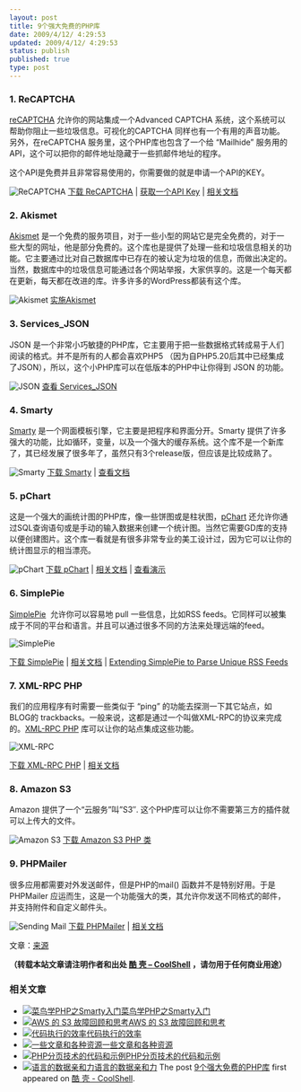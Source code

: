 ```yaml
---
layout: post
title: 9个强大免费的PHP库
date: 2009/4/12/ 4:29:53
updated: 2009/4/12/ 4:29:53
status: publish
published: true
type: post
---
```



### 1. ReCAPTCHA


[reCAPTCHA](http://recaptcha.net/plugins/php/) 允许你的网站集成一个Advanced CAPTCHA 系统，这个系统可以帮助你阻止一些垃圾信息。可视化的CAPTCHA 同样也有一个有用的声音功能。另外，在reCAPTCHA 服务里，这个PHP库也包含了一个给 “Mailhide” 服务用的API，这个可以把你的邮件地址隐藏于一些抓邮件地址的程序。


这个API是免费并且非常容易使用的，你需要做的就是申请一个API的KEY。


![ReCAPTCHA](http://nettuts.s3.amazonaws.com/267_libraries/libs/recaptcha.png)
[下载 ReCAPTCHA](http://code.google.com/p/recaptcha/downloads/list?q=label:phplib-Latest) | [获取一个API Key](http://recaptcha.net/api/getkey?app=php) | [相关文档](http://recaptcha.net/plugins/php/)



### 2. Akismet


[Akismet](http://akismet.com/) 是一个免费的服务项目，对于一些小型的网站它是完全免费的，对于一些大型的网址，他是部分免费的。这个库也是提供了处理一些和垃圾信息相关的功能。它主要通过比对自己数据库中已存在的被认定为垃圾的信息，而做出决定的。当然，数据库中的垃圾信息可能通过各个网站举报，大家供享的。这是一个每天都在更新，每天都在改进的库。许多许多的WordPress都装有这个库。


![Akismet](http://nettuts.s3.amazonaws.com/267_libraries/libs/akismet.jpg)
[实施Akismet](http://net.tutsplus.com/tutorials/tools-and-tips/the-best-ways-to-fight-spam/)


### 3. Services\_JSON


JSON 是一个非常小巧敏捷的PHP库，它主要用于把一些数据格式转成易于人们阅读的格式。并不是所有的人都会喜欢PHP5 （因为自PHP5.20后其中已经集成了JSON），所以，这个小PHP库可以在低版本的PHP中让你得到 JSON 的功能。


![JSON](http://nettuts.s3.amazonaws.com/267_libraries/libs/json.png)
[查看 Services\_JSON](http://pear.php.net/package/Services_JSON)


### 4. Smarty


[Smarty](http://smarty.net/) 是一个网面模板引擎，它主要是把程序和界面分开。Smarty 提供了许多强大的功能，比如循环，变量，以及一个强大的缓存系统。这个库不是一个新库了，其已经发展了很多年了，虽然只有3个release版，但应该是比较成熟了。


![Smarty](http://nettuts.s3.amazonaws.com/267_libraries/libs/smarty.png)
[下载 Smarty](http://smarty.net/download.php) | [查看文档](http://smarty.net/docs.php)


### 5. pChart


这是一个强大的画统计图的PHP库，像一些饼图或是柱状图，[pChart](http://pchart.sourceforge.net/index.php) 还允许你通过SQL查询语句或是手动的输入数据来创建一个统计图。当然它需要GD库的支持以便创建图片。这个库一看就是有很多非常专业的美工设计过，因为它可以让你的统计图显示的相当漂亮。


![pChart](http://nettuts.s3.amazonaws.com/267_libraries/libs/pchart.png)
[下载 pChart](http://pchart.sourceforge.net/download.php) | [相关文档](http://pchart.sourceforge.net/documentation.php) | [查看演示](http://pchart.sourceforge.net/demo.php)


### 6. SimplePie


[SimplePie](http://simplepie.org/)  允许你可以容易地 pull 一些信息，比如RSS feeds。它同样可以被集成于不同的平台和语言。并且可以通过很多不同的方法来处理远端的feed。


![SimplePie](http://nettuts.s3.amazonaws.com/267_libraries/libs/simplepie.png)


[下载 SimplePie](http://simplepie.org/downloads/) | [相关文档](http://simplepie.org/wiki/) | [Extending SimplePie to Parse Unique RSS Feeds](http://net.tutsplus.com/videos/screencasts/extending-simplepie-to-parse-unique-rss-feeds/)


### 7. XML-RPC PHP


我们的应用程序有时需要一些类似于 “ping” 的功能去探测一下其它站点，如BLOG的 trackbacks。一般来说，这都是通过一个叫做XML-RPC的协议来完成的。[XML-RPC PHP](http://phpxmlrpc.sourceforge.net/) 库可以让你的站点集成这些功能。


![XML-RPC](http://nettuts.s3.amazonaws.com/267_libraries/libs/xmlrpc.png)


[下载 XML-RPC PHP](http://phpxmlrpc.sourceforge.net/#download) | [相关文档](http://phpxmlrpc.sourceforge.net/#interest)


### 8. Amazon S3


Amazon 提供了一个“云服务”叫”S3″. 这个PHP库可以让你不需要第三方的插件就可以上传大的文件。


![Amazon S3](http://nettuts.s3.amazonaws.com/267_libraries/libs/s3.png)
[下载 Amazon S3 PHP 类](http://amazon-s3-php-class.googlecode.com/files/s3-php5-curl_0.3.9.tar.gz)


### 9. PHPMailer


很多应用都需要对外发送邮件，但是PHP的mail() 函数并不是特别好用。于是 PHPMailer 应运而生，这是一个功能强大的类，其允许你发送不同格式的邮件，并支持附件和自定义邮件头。


![Sending Mail](http://nettuts.s3.amazonaws.com/267_libraries/libs/mail.png)
[下载 PHPMailer](http://phpmailer.codeworxtech.com/index.php?pg=sf&p=dl) | [相关文档](http://phpmailer.codeworxtech.com/index.php?pg=tutorial)


文章：[来源](http://net.tutsplus.com/articles/web-roundups/9-extremely-useful-and-free-php-libraries/)



**（转载本站文章请注明作者和出处 [酷 壳 – CoolShell](https://coolshell.cn/) ，请勿用于任何商业用途）**



### 相关文章

* [![菜鸟学PHP之Smarty入门](https://coolshell.cn/wp-content/plugins/wordpress-23-related-posts-plugin/static/thumbs/1.jpg)](https://coolshell.cn/articles/559.html)[菜鸟学PHP之Smarty入门](https://coolshell.cn/articles/559.html)
* [![AWS 的 S3 故障回顾和思考](https://coolshell.cn/wp-content/uploads/2017/03/Amazon-Web-Services-Down-150x150.png)](https://coolshell.cn/articles/17737.html)[AWS 的 S3 故障回顾和思考](https://coolshell.cn/articles/17737.html)
* [![代码执行的效率](https://coolshell.cn/wp-content/uploads/2012/07/muxnt-150x150.jpg)](https://coolshell.cn/articles/7886.html)[代码执行的效率](https://coolshell.cn/articles/7886.html)
* [![一些文章和各种资源](https://coolshell.cn/wp-content/uploads/2011/09/image008-150x150.jpg)](https://coolshell.cn/articles/5224.html)[一些文章和各种资源](https://coolshell.cn/articles/5224.html)
* [![PHP分页技术的代码和示例](https://coolshell.cn/wp-content/uploads/2011/08/Pagination-e1312791884744-150x150.jpg)](https://coolshell.cn/articles/5160.html)[PHP分页技术的代码和示例](https://coolshell.cn/articles/5160.html)
* [![语言的数据亲和力](https://coolshell.cn/wp-content/plugins/wordpress-23-related-posts-plugin/static/thumbs/3.jpg)](https://coolshell.cn/articles/4905.html)[语言的数据亲和力](https://coolshell.cn/articles/4905.html)
The post [9个强大免费的PHP库](https://coolshell.cn/articles/455.html) first appeared on [酷 壳 - CoolShell](https://coolshell.cn).